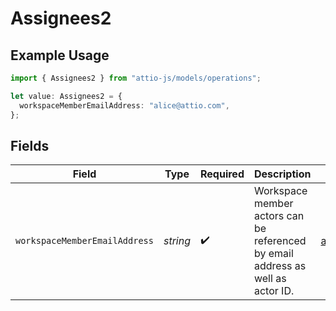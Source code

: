 # Assignees2

## Example Usage

```typescript
import { Assignees2 } from "attio-js/models/operations";

let value: Assignees2 = {
  workspaceMemberEmailAddress: "alice@attio.com",
};
```

## Fields

| Field                                                                           | Type                                                                            | Required                                                                        | Description                                                                     | Example                                                                         |
| ------------------------------------------------------------------------------- | ------------------------------------------------------------------------------- | ------------------------------------------------------------------------------- | ------------------------------------------------------------------------------- | ------------------------------------------------------------------------------- |
| `workspaceMemberEmailAddress`                                                   | *string*                                                                        | :heavy_check_mark:                                                              | Workspace member actors can be referenced by email address as well as actor ID. | alice@attio.com                                                                 |